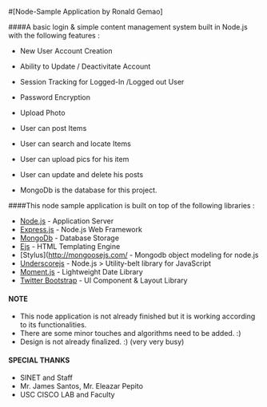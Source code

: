 #[Node-Sample Application by Ronald Gemao]

####A basic login & simple content management system built in Node.js with the following features :

* New User Account Creation
* Ability to Update / Deactivitate Account
* Session Tracking for Logged-In /Logged out User
* Password Encryption
* Upload Photo

* User can post Items
* User can search and locate Items
* User can upload pics for his item
* User can update and delete his posts


* MongoDb is the database for this project.


####This node sample application is built on top of the following libraries :

* [Node.js](http://nodejs.org/) - Application Server
* [Express.js](http://expressjs.com/) - Node.js Web Framework
* [MongoDb](http://www.mongodb.org/) - Database Storage
* [Ejs](https://github.com/visionmedia/ejs) - HTML Templating Engine
* [Stylus](http://mongoosejs.com/ - Mongodb object modeling for node.js
* [Underscorejs](http://underscorejs.org/) - Node.js > Utility-belt library for JavaScript
* [Moment.js](http://momentjs.com/) - Lightweight Date Library
* [Twitter Bootstrap](http://twitter.github.com/bootstrap/) - UI Component & Layout Library


#### NOTE

* This node application  is not already finished but it is working according to its functionalities.
* There are some minor touches and algorithms need to be added. :)
* Design is not already finalized. :) (very very busy)


#### SPECIAL THANKS

* SINET and Staff
* Mr. James  Santos, Mr. Eleazar Pepito
* USC CISCO LAB and Faculty


